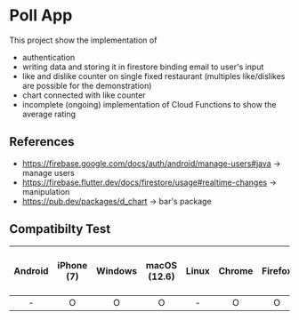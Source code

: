 # Poll App

This project show the implementation of
- authentication
- writing data and storing it in firestore binding email to user's input
- like and dislike counter on single fixed restaurant (multiples like/dislikes are possible for the demonstration)
- chart connected with like counter
- incomplete (ongoing) implementation of Cloud Functions to show the average rating

## References
* https://firebase.google.com/docs/auth/android/manage-users#java -> manage users
* https://firebase.flutter.dev/docs/firestore/usage#realtime-changes -> manipulation
* https://pub.dev/packages/d_chart -> bar's package

## Compatibilty Test

| Android | iPhone (7) | Windows | macOS (12.6) | Linux | Chrome | Firefox | Safari | Edge | Mobile Chrome on Android)
| :---:   |:----------:| :---: |:------------:| :---: |:------:| :---: | :---: | :---: | :---: |
| - |     O      | O |      O       | - |   O   | O | O | - | - |
